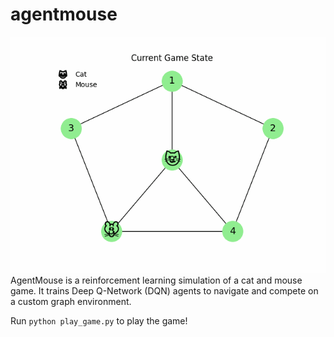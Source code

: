 # agentmouse

![Demo of cat and mouse](assets/cat_mouse_game.gif)
AgentMouse is a reinforcement learning simulation of a cat and mouse game.   It trains Deep Q-Network (DQN) agents to navigate and compete on a custom graph environment.

Run `python play_game.py` to play the game!